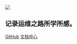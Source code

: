 <!-- _coverpage.md -->

![](https://static.llody.top/images/DM_20240323220512_001.png)

## 记录运维之路所学所感。

[GitHub](https://github.com/llody55/ullody-doc/)
[文档中心](/_sidebar.md)

<!-- 背景色 -->


<!-- ![color](#f0f0f0) -->